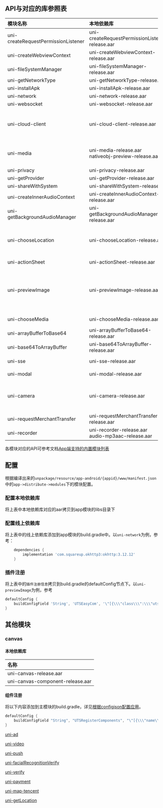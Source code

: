 ## API与对应的库参照表

|模块名称								|本地依赖库												|线上依赖库																																															|依赖的模块																								|插件注册信息																																													|
|:--								|:--													|:--																																																|:--																									|:--																																														|
|uni-createRequestPermissionListener|uni-createRequestPermissionListener-release.aar		|-																																																	|-																										|-																																															|
|uni-createWebviewContext			|uni-createWebviewContext-release.aar					|androidx.webkit:webkit:1.6.0																																										|-																										|-																																															|
|uni-fileSystemManager				|uni-fileSystemManager-release.aar						|org.brotli:dec:0.1.2																																												|-																										|-																																															|
|uni-getNetworkType					|uni-getNetworkType-release.aar							|-																																																	|-																										|-																																															|
|uni-installApk						|uni-installApk-release.aar								|-																																																	|-																										|-																																															|
|uni-network						|uni-network-release.aar								|com.squareup.okhttp3:okhttp:3.12.12																																								|-																										|-																																															|
|uni-websocket						|uni-websocket-release.aar								|com.squareup.okhttp3:okhttp:3.12.12																																								|-																										|-																																															|
|uni-cloud-client					|uni-cloud-client-release.aar							|-																																																	|uni-network<br/>uni-storage<br/>uni-prompt<br/>uni-media<br/>uni-websocket								|-																																															|
|uni-media							|uni-media-release.aar<br/>nativeobj-preview-release.aar|com.github.bumptech.glide:glide:4.9.0<br/>androidx.recyclerview:recyclerview:1.0.0<br/>androidx.appcompat:appcompat:1.6.1<br/>androidx.activity:activity-ktx:1.9.2									|uni-prompt																								|-																																															|
|uni-privacy						|uni-privacy-release.aar								|-																																																	|-																										|-																																															|
|uni-getProvider					|uni-getProvider-release.aar							|-																																																	|-																										|-																																															|
|uni-shareWithSystem				|uni-shareWithSystem-release.arr						|-																																																	|-																										|```buildConfigField 'String[]', 'UTSHooksClassArray', '{\"uts.sdk.modules.uniShareWithSystem.ShareWithSystemHook\"}'```																	|
|uni-createInnerAudioContext		|uni-createInnerAudioContext-release.aar				|com.google.android.exoplayer:exoplayer-core:2.18.0																																					|uni-network																							|-																																															|
|uni-getBackgroundAudioManager		|uni-getBackgroundAudioManager-release.aar				|com.google.android.exoplayer:exoplayer-core:2.18.0																																					|uni-network																							|-																																															|
|uni-chooseLocation					|uni-chooseLocation-release.aar							|-																																																	|uni-theme<br/>uni-getLocation<br/>uni-cloud-client<br/>uni-getLocation<br/>uni-map-tencent				|```buildConfigField 'String', 'UTSEasyCom', '\"[{\\\"class\\\":\\\"uts.sdk.modules.DCloudUniChooseLocation.UniChooseLocationExtApiPagesRegister\\\",\\\"method\\\":\\\"register\\\"}]\"'```|
|uni-actionSheet					|uni-actionSheet-release.aar							|-																																																	|-																										|```buildConfigField 'String', 'UTSEasyCom', '\"[{\\\"class\\\":\\\"uts.sdk.modules.DCloudUniActionSheet.UniActionSheetExtApiPagesRegister\\\",\\\"method\\\":\\\"register\\\"}]\"'```		|
|uni-previewImage					|uni-previewImage-release.aar							|-																																																	|uni-media<br/>uni-network<br/>uni-fileSystemManager<br/>uni-storage<br/>uni-prompt<br/>uni-actionSheet	|```buildConfigField 'String', 'UTSEasyCom', '\"[{\\\"class\\\":\\\"uts.sdk.modules.DCloudUniPreviewImage.UniPreviewImageExtApiPagesRegister\\\",\\\"method\\\":\\\"register\\\"}]\"'```	|
|uni-chooseMedia					|uni-chooseMedia-release.aar							|androidx.appcompat:appcompat:1.6.1<br/>androidx.activity:activity-ktx:1.9.2																														|uni-actionSheet																						|-																																															|
|uni-arrayBufferToBase64			|uni-arrayBufferToBase64-release.aar					|-																																																	|-																										|-																																															|
|uni-base64ToArrayBuffer			|uni-base64ToArrayBuffer-release.aar					|-																																																	|-																										|-																																															|
|uni-sse							|uni-sse-release.aar									|com.squareup.okhttp3:okhttp-sse:3.12.12																																							|-																										|-																																															|
|uni-modal							|uni-modal-release.aar									|-																																																	|-																										|```buildConfigField 'String', 'UTSEasyCom', '\"[{\\\"class\\\":\\\"uts.sdk.modules.DCloudUniModal.UniModalExtApiPagesRegister\\\",\\\"method\\\":\\\"register\\\"}]\"'```					|
|uni-camera							|uni-camera-release.aar									|androidx.camera:camera-core:1.4.1<br/>androidx.camera:camera-camera2:1.4.1<br/>androidx.camera:camera-lifecycle:1.4.1<br/>androidx.camera:camera-view:1.4.1<br/>androidx.appcompat:appcompat:1.7.0	|uni-media																								|```buildConfigField 'String', 'UTSEasyCom', '\"[{\\\"class\\\":\\\"uts.sdk.modules.DCloudUniCamera.UniCameraExtApiComponentsRegister\\\",\\\"method\\\":\\\"register\\\"}]\"'```			|
|uni-requestMerchantTransfer		|uni-requestMerchantTransfer-release.aar				|com.tencent.mm.opensdk:wechat-sdk-android:6.8.0																																					|-																										|-																																															|
|uni-recorder						|uni-recorder-release.aar<br/>audio-mp3aac-release.aar	|com.google.android.exoplayer:exoplayer-core:2.18.0																																					|-																										|-																																															|

各模块对应的API可参考文档[App端支持的内置模块列表](https://doc.dcloud.net.cn/uni-app-x/collocation/manifest-modules.html#utsmodules)

## 配置

根据编译出来的`unpackage/resource/app-android/{appid}/www/manifest.json`中的`app->distribute->modules`下的模块配置。

### 配置本地依赖库

将上表中本地依赖库对应的aar拷贝到app模块的libs目录下

### 配置线上依赖库

将上表中的线上依赖库添加到app模块的build.gradle中。以`uni-network`为例，参考：

```groovy
	dependencies {
		implementation 'com.squareup.okhttp3:okhttp:3.12.12'
	}
```

### 插件注册

将上表中的`插件注册信息`拷贝到build.gradle的defaultConfig节点下。以`uni-previewImage`为例，参考

```groovy
defaultConfig {
    buildConfigField 'String', 'UTSEasyCom', '\"[{\\\"class\\\":\\\"uts.sdk.modules.DCloudUniPreviewImage.UniPreviewImageExtApiPagesRegister\\\",\\\"method\\\":\\\"register\\\"}]\"'
}
```

## 其他模块

### canvas

#### 本地依赖库

|名称								|
|:--								|
|uni-canvas-release.aar				|
|uni-canvas-component-release.aar	|

#### 组件注册

将以下内容添加到主模块的build.gradle，详见[根据configjson配置应用](../../use/androiduts.md#utscomponents)。

```groovy
defaultConfig {
    buildConfigField "String", "UTSRegisterComponents", "\"[{\\\"name\\\":\\\"canvas\\\",\\\"class\\\":\\\"io.dcloud.canvas.CanvasComponent\\\",\\\"node\\\":\\\"io.dcloud.canvas.UniCanvasElementImpl\\\"}]\""
}
```

[uni-ad](/native/modules/android/uni-ad.md)

[uni-video](/native/modules/android/uni-video.md)

[uni-push](/native/modules/android/uni-push.md)

[uni-facialRecognitionVerify](/native/modules/android/uni-facialRecognitionVerify.md)

[uni-verify](/native/modules/android/uni-verify.md)

[uni-payment](/native/modules/android/uni-payment.md)

[uni-map-tencent](/native/modules/android/uni-map-tencent.md)

[uni-getLocation](/native/modules/android/uni-getLocation.md)
